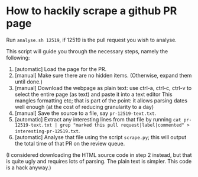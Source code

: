 # How to hackily scrape a github PR page
Run `analyse.sh 12519`, if 12519 is the pull request you wish to analyse.

This script will guide you through the necessary steps, namely the following:
1. [automatic] Load the page for the PR.
2. [manual] Make sure there are no hidden items. (Otherwise, expand them until done.)
3. [manual] Download the webpage as plain text: use ctrl-a, ctrl-c, ctrl-v to select the entire page (as text) and paste it into a text editor
This mangles formatting etc; that is part of the point: it allows parsing dates well enough (at the cost of reducing granularity to a day)
4. [manual] Save the source to a file, say `pr-12519-text.txt`.
5. [automatic] Extract any interesting lines from that file by running `cat pr-12519-text.txt | grep "marked this pull request|label|commented" > interesting-pr-12519.txt`.
6. [automatic] Analyse that file using the script `scrape.py`; this will output the total time of that PR on the review queue.

(I considered downloading the HTML source code in step 2 instead, but that is quite ugly and requires lots of parsing. The plain text is simpler. This code is a hack anyway.)